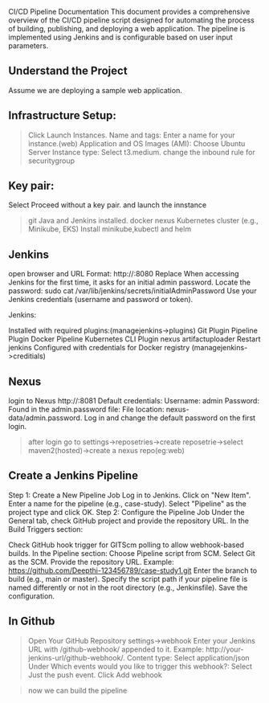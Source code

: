 CI/CD Pipeline Documentation
This document provides a comprehensive overview of the CI/CD pipeline script designed for automating the process of building, publishing, and deploying a web application. The pipeline is implemented using Jenkins and is configurable based on user input parameters.

Understand the Project
----------------------
Assume we are deploying a sample web application.

Infrastructure Setup:
--------------------
>Click Launch Instances.
>Name and tags: Enter a name for your instance.(web)
>Application and OS Images (AMI): Choose Ubuntu Server 
>Instance type: Select t3.medium.
>change the inbound rule for securitygroup

Key pair:
----------
Select Proceed without a key pair. and launch the innstance
>git
>Java and Jenkins installed.
>docker
>nexus
> Kubernetes cluster (e.g., Minikube, EKS) 
Install minikube,kubectl and helm


Jenkins
--------
open browser and URL Format: http://<server-ip>:8080
Replace <server-ip>
When accessing Jenkins for the first time, it asks for an initial admin password.
Locate the password:
      sudo cat /var/lib/jenkins/secrets/initialAdminPassword
Use your Jenkins credentials (username and password or token).

Jenkins:

Installed with required plugins:(managejenkins->plugins)
Git Plugin
Pipeline Plugin
Docker Pipeline
Kubernetes CLI Plugin
nexus artifactuploader
Restart jenkins
Configured with credentials for Docker registry (managejenkins->creditials) 

Nexus
-------
login to Nexus  http://<server-ip>:8081
Default credentials:
Username: admin
Password: Found in the admin.password file:
File location: nexus-data/admin.password.
Log in and change the default password on the first login.

>after login go to settings->reposetries->create reposetrie->select maven2(hosted)->create a nexus repo(eg:web)


Create a Jenkins Pipeline
------------------------
Step 1: Create a New Pipeline Job
Log in to Jenkins.
Click on "New Item".
Enter a name for the pipeline (e.g., case-study).
Select "Pipeline" as the project type and click OK.
Step 2: Configure the Pipeline Job
Under the General tab, check GitHub project and provide the repository URL.
In the Build Triggers section:

Check GitHub hook trigger for GITScm polling to allow webhook-based builds.
In the Pipeline section:
Choose Pipeline script from SCM.
Select Git as the SCM.
Provide the repository URL. Example: https://github.com/Deepthi-123456789/case-study1.git
Enter the branch to build (e.g., main or master).
Specify the script path if your pipeline file is named differently or not in the root directory (e.g., Jenkinsfile).
Save the configuration.

In Github
-----------
>Open Your GitHub Repository
>settings->webhook
>Enter your Jenkins URL with /github-webhook/ appended to it.
Example: http://your-jenkins-url/github-webhook/.
>Content type: Select application/json
>Under Which events would you like to trigger this webhook?:
 Select Just the push event.
 Click Add webhook

 >now we can build the pipeline
  
  
